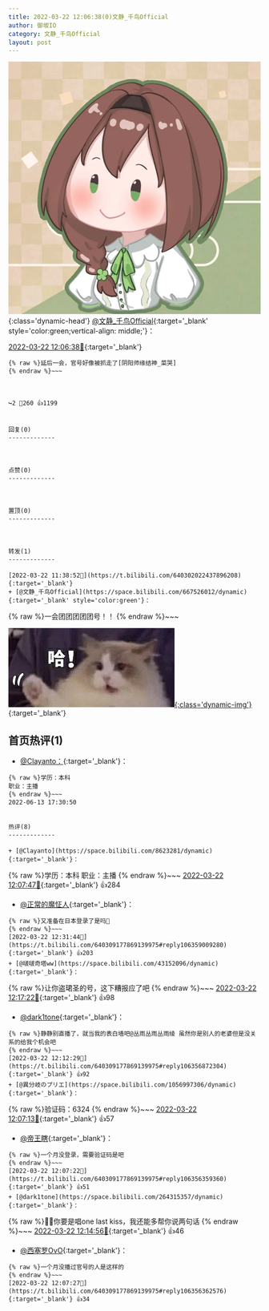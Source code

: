 ```yaml
---
title: 2022-03-22 12:06:38(0)文静_千鸟Official
author: 御坂IO
category: 文静_千鸟Official
layout: post
---
```


![img](/images/ac7482ed1b9a7f203dc68c0c4a77c488a27b108a.jpg){:class='dynamic-head'}
[@文静_千鸟Official](https://space.bilibili.com/667526012/dynamic){:target='_blank' style='color:green;vertical-align: middle;'}：

[2022-03-22 12:06:38🔗](https://t.bilibili.com/640309177869139975){:target='_blank'}

~~~
{% raw %}延后一会，官号好像被抓走了[阴阳师缘结神_菜哭]
{% endraw %}~~~



↪️2 💬260 👍1199


回复(0)
-------------



点赞(0)
-------------



置顶(0)
-------------



转发(1)
-------------

[2022-03-22 11:38:52🔗](https://t.bilibili.com/640302022437896208){:target='_blank'}
+ [@文静_千鸟Official](https://space.bilibili.com/667526012/dynamic){:target='_blank' style='color:green'}：
~~~
{% raw %}一会团团团团团号！！
{% endraw %}~~~


[![img](/images/36cbd96bb4c0c760246459ef0138d8c18a6166d9.jpg){:class='dynamic-img'}](/images/36cbd96bb4c0c760246459ef0138d8c18a6166d9.jpg){:target='_blank'}




首页热评(1)
-------------

+ [@Clayanto：](https://space.bilibili.com/8623281/dynamic){:target='_blank'}：
~~~
{% raw %}学历：本科
职业：主播
{% endraw %}~~~
2022-06-13 17:30:50


热评(8)
-------------

+ [@Clayanto](https://space.bilibili.com/8623281/dynamic){:target='_blank'}：
~~~
{% raw %}学历：本科
职业：主播
{% endraw %}~~~
[2022-03-22 12:07:47🔗](https://t.bilibili.com/640309177869139975#reply106356486592){:target='_blank'} 👍284
+ [@正常的魔怔人](https://space.bilibili.com/12238249/dynamic){:target='_blank'}：
~~~
{% raw %}又准备在日本登录了是吗👀
{% endraw %}~~~
[2022-03-22 12:31:44🔗](https://t.bilibili.com/640309177869139975#reply106359009280){:target='_blank'} 👍203
+ [@啵啵奇塔ww](https://space.bilibili.com/43152096/dynamic){:target='_blank'}：
~~~
{% raw %}让你盗珺圣的号，这下糟报应了吧
{% endraw %}~~~
[2022-03-22 12:17:22🔗](https://t.bilibili.com/640309177869139975#reply106357533760){:target='_blank'} 👍98
+ [@dark1tone](https://space.bilibili.com/264315357/dynamic){:target='_blank'}：
~~~
{% raw %}静静别直播了，就当我的表白墙吧@丛雨丛雨丛雨绫 虽然你是别人的老婆但是没关系的给我个机会吧
{% endraw %}~~~
[2022-03-22 12:12:29🔗](https://t.bilibili.com/640309177869139975#reply106356872304){:target='_blank'} 👍92
+ [@異分岐のプリエ](https://space.bilibili.com/1056997306/dynamic){:target='_blank'}：
~~~
{% raw %}验证码：6324
{% endraw %}~~~
[2022-03-22 12:07:13🔗](https://t.bilibili.com/640309177869139975#reply106356307680){:target='_blank'} 👍57
+ [@帝王瞎](https://space.bilibili.com/12415726/dynamic){:target='_blank'}：
~~~
{% raw %}一个月没登录，需要验证码是吧
{% endraw %}~~~
[2022-03-22 12:07:22🔗](https://t.bilibili.com/640309177869139975#reply106356359360){:target='_blank'} 👍51
+ [@dark1tone](https://space.bilibili.com/264315357/dynamic){:target='_blank'}：
~~~
{% raw %}🤭📢你要是唱one last kiss，我还能多帮你说两句话
{% endraw %}~~~
[2022-03-22 12:14:56🔗](https://t.bilibili.com/640309177869139975#reply106357169440){:target='_blank'} 👍46
+ [@西塞罗OvO](https://space.bilibili.com/33399549/dynamic){:target='_blank'}：
~~~
{% raw %}一个月没播过官号的人是这样的
{% endraw %}~~~
[2022-03-22 12:07:27🔗](https://t.bilibili.com/640309177869139975#reply106356362576){:target='_blank'} 👍34



